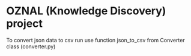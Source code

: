 # OZNAL (Knowledge Discovery) project 

To convert json data to csv run use function json_to_csv from Converter class (converter.py)
